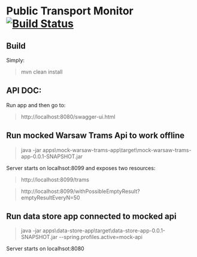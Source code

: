 Public Transport Monitor [![Build Status](https://travis-ci.org/lukaszbarc/wptm.svg?branch=master)](https://travis-ci.org/lukaszbarc/wptm)
========================

Build
-----
Simply:
> mvn clean install

API DOC:
--------

Run app and then go to:

> http://localhost:8080/swagger-ui.html

Run mocked Warsaw Trams Api to work offline
-------------------------------------------
> java -jar apps\mock-warsaw-trams-app\target\mock-warsaw-trams-app-0.0.1-SNAPSHOT.jar

Server starts on localhsot:8099 and exposes two resources:

> http://localhost:8099/trams

> http://localhost:8099/withPossibleEmptyResult?emptyResultEveryN=50

Run data store app connected to mocked api
------------------------------------------
> java -jar apps\data-store-app\target\data-store-app-0.0.1-SNAPSHOT.jar --spring.profiles.active=mock-api

Server starts on localhsot:8080